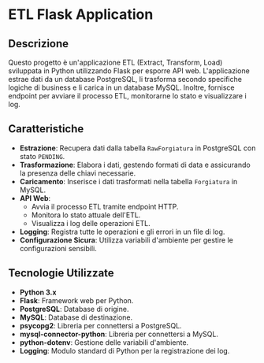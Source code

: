 # ETL Flask Application

## Descrizione

Questo progetto è un'applicazione ETL (Extract, Transform, Load) sviluppata in Python utilizzando Flask per esporre API web. L'applicazione estrae dati da un database PostgreSQL, li trasforma secondo specifiche logiche di business e li carica in un database MySQL. Inoltre, fornisce endpoint per avviare il processo ETL, monitorarne lo stato e visualizzare i log.

## Caratteristiche

- **Estrazione**: Recupera dati dalla tabella `RawForgiatura` in PostgreSQL con stato `PENDING`.
- **Trasformazione**: Elabora i dati, gestendo formati di data e assicurando la presenza delle chiavi necessarie.
- **Caricamento**: Inserisce i dati trasformati nella tabella `Forgiatura` in MySQL.
- **API Web**: 
  - Avvia il processo ETL tramite endpoint HTTP.
  - Monitora lo stato attuale dell'ETL.
  - Visualizza i log delle operazioni ETL.
- **Logging**: Registra tutte le operazioni e gli errori in un file di log.
- **Configurazione Sicura**: Utilizza variabili d'ambiente per gestire le configurazioni sensibili.

## Tecnologie Utilizzate

- **Python 3.x**
- **Flask**: Framework web per Python.
- **PostgreSQL**: Database di origine.
- **MySQL**: Database di destinazione.
- **psycopg2**: Libreria per connettersi a PostgreSQL.
- **mysql-connector-python**: Libreria per connettersi a MySQL.
- **python-dotenv**: Gestione delle variabili d'ambiente.
- **Logging**: Modulo standard di Python per la registrazione dei log.
